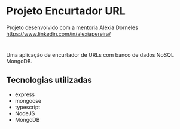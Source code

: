 # Projeto Encurtador URL

Projeto desenvolvido com a mentoria Aléxia Dorneles https://www.linkedin.com/in/alexiapereira/
#
Uma aplicação de encurtador de URLs com banco de dados NoSQL MongoDB.

## Tecnologias utilizadas

-   express
-   mongoose
-   typescript
-   NodeJS
-   MongoDB
